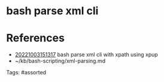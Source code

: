 # bash parse xml cli

# References
- [20221003151317](/zet/20221003151317/) bash parse xml cli with xpath using xpup
- ~/kb/bash-scripting/xml-parsing.md

Tags:
    #assorted

